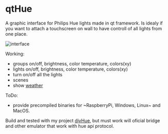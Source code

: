 # qtHue
A graphic interface for Philips Hue lights made in qt framework.
Is idealy if you want to attach a touchscreen on wall to have controll of all lights from one place.

![interface](https://github.com/mariusmotea/qtHue/blob/master/Screenshot.png?raw=true)

Working:
 - groups on/off, brightness, color temperature, colors(xy)
 - lights on/off, brightness, color temperature, colors(xy) 
 - turn on/off all the lights
 - scenes
 - show [weather](https://openweathermap.org/api)
 
 ToDo:
   - provide precompiled binaries for ~RaspberryPi, Windows, Linux~ and MacOS.

Build and tested with my project [diyHue](https://github.com/mariusmotea/diyHue), but must work will oficial bridge and other emulator that work with hue api protocol.

